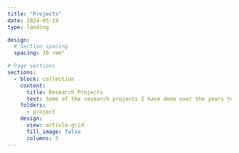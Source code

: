 ```yaml
---
title: "Projects"
date: 2024-05-19
type: landing

design:
  # Section spacing
  spacing: 10 rem"

# Page sections
sections:
  - block: collection
    content:
      title: Research Projects
      text: Some of the research projects I have done over the years to gain experience and expertise in astrophysics.
    folders:
      - project
    design:
      view: article-grid
      fill_image: false
      columns: 5
---
```

